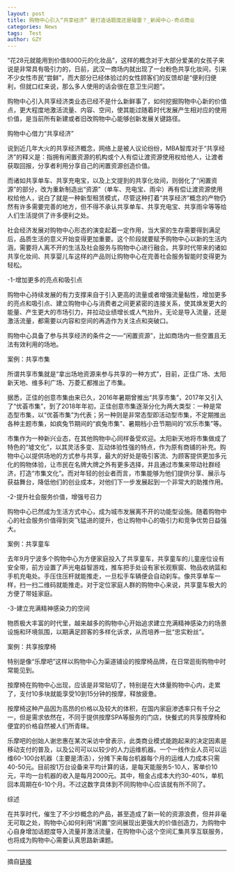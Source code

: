 ```yaml
---
layout: post
title: 购物中心引入“共享经济” 是打造话题度还是碰雷？_新闻中心-奇点商业
categories: News
tags:  Test
author: GZY
---
```


“花28元就能用到价值8000元的化妆品”，这样的概念对于大部分爱美的女孩子来说是非常具有吸引力的，日前，武汉一商场内就出现了一台粉色共享化妆间，引来不少女性市民“尝鲜”，而大部分已经体验过的女性顾客们的反馈却是“便利归便利，但就口红来说，那么多人使用的话会很在意卫生问题”。

购物中心引入共享经济类业态已经不是什么新鲜事了，如何挖掘购物中心新的价值点，更大程度地激活流量、内容、空间，使其能过随着时代发展产生相对应的使用价值，是当前所有新建或者旧改购物中心能够创新发展关键路径。

购物中心借力“共享经济”

说到近几年大火的共享经济概念，网络上是被人议论纷纷，MBA智库对于“共享经济”的释义是：指拥有闲置资源的机构或个人有偿让渡资源使用权给他人，让渡者获取回报，分享者利用分享自己的闲置资源创造价值。

而诸如共享单车、共享充电宝，以及上文提到的共享化妆间，则弱化了“闲置资源”的部分，改为重新制造出“资源”（单车、充电宝、雨伞）再有偿让渡资源使用权给他人，说白了就是一种新型租赁模式，尽管这种打着“共享经济”概念的产物仍然有许多需要完善的地方，但不得不承认共享单车、共享充电宝、共享雨伞等等给人们生活提供了许多便利之处。

社会经济发展对购物中心形态的演变起着一定作用，当大家的生存需要得到满足后，品质生活的意义开始变得更加重要。这个阶段就要赋予购物中心以新的生活内涵，需要将人离不开的生活及社会服务与购物中心进行融合。共享时代带来的诸如共享化妆间、共享婴儿车这样的产品则让购物中心在完善社会服务智能时变得更为轻松。

-1-增加更多的亮点和吸引点

购物中心持续发展的有力支撑来自于引入更高的流量或者增强流量黏性，增加更多的亮点和吸引点、建立购物中心与消费者之间更紧密的连接关系，使其焕发更大的能量、产生更大的市场引力，并拉动业绩增长或人气抬升。无论是导入流量，还是激活流量，都需要以内容和空间的再造作为关注点和突破口。

购物中心具备了参与共享经济的条件之一—“闲置资源”，比如商场内一些空置且无法有效利用的场地。

案例：共享市集

所谓共享市集就是“拿出场地资源来参与共享的一种方式”，目前，正佳广场、太阳新天地、维多利广场、万菱汇都推出了市集。

据悉，正佳的创意市集由来已久，2016年暑期曾推出“共享市集”，2017年又引入了“优荟市集”，到了2018年年初，正佳创意市集逐渐分化为两大类型：一种是常态型市集，以“优荟市集”为代表；另一种则是非常态型即活动型市集，不定期推出各种主题市集，如疯兔节期间的“疯兔市集”、暑期档小丑节期间的“欢乐市集”等。

市集作为一种新兴业态，在其他购物中心同样备受欢迎。太阳新天地将市集做成了特色的“墟文化”，以其灵活多变、互动体验性强的特点，作为原有商铺的补充。购物中心以提供场地的方式参与共享，最大的好处是吸引客流、为顾客提供更加多元化的购物体验，让市民在名牌大牌之外有更多选择，并且通过市集来带动社群经济，打造“市集文化”。而对年轻的创业者而言，市集能够为他们提供分享、展示与获益舞台，降低他们的创业成本，对他们下一步发展起到一个非常大的助推作用。

-2-提升社会服务价值，增强号召力

购物中心已然成为生活方式中心，成为城市发展离不开的功能型设施。随着购物中心的社会服务价值得到突飞猛进的提升，也让购物中心的吸引力和竞争优势日益强大。

案例：共享童车

去年9月宁波多个购物中心为方便家庭投入了共享童车，共享童车的儿童座位设有安全带，前方设置了声光电益智游戏，推车把手处设有家长观察窗、物品收纳篮和手机充电处。手压住压杆就能推走，一旦松手车辆便会自动刹车。像共享单车一样，扫一扫二维码就能推走。对于定位家庭人群的购物中心来说，共享童车极大的方便了带娃家庭。

-3-建立充满精神感染力的空间

物质极大丰富的时代里，越来越多的购物中心开始追求建立充满精神感染力的场景设施和环境氛围，以期满足顾客的多样化诉求，从而培养一批“忠实粉丝”。

案例：共享按摩椅

特别是像“乐摩吧”这样以购物中心为渠道铺设的按摩椅品牌，在日常逛街购物中时常能见到。

按摩椅在购物中心出现，应该是非常贴切了，特别是在大体量购物中心内，走累了，支付10多块就能享受10到15分钟的按摩，释放疲惫。

按摩椅这种产品因为高昂的价格以及较大的体积，在国内家庭渗透率只有千分之一，但是需求依然在，不同于提供按摩SPA等服务的门店，快餐式的共享按摩椅和便宜的价格自然被人们所青睐。

乐摩吧的创始人谢忠惠在某次采访中曾表示，此类商业模式能跑起来的决定因素是移动支付的普及，以及公司可以以较少的人力运维机器。一个一线作业人员可以运维60-100台机器（主要是清洁），分摊下来每台机器每个月的运维人力成本只需40-50元。目前按1万台设备来平均计算的话，是每天能服务5-10人，客单价10元，平均一台机器的收入是每月2000元。其中，租金占成本大约30-40%，单机回本周期在6-10个月。不过这数字具体到不同购物中心应该就有所不同了。

综述

在共享时代，催生了不少炒概念的产品，甚至造成了新一轮的资源浪费，但并非毫无可取之处，购物中心如何利用“闲置”空间展现出更强大的价值创造力，为购物中心自身增加话题度导入流量并激活流量，在购物中心这个空间汇集共享互联服务，也将成为购物中心需要认真思路新课题。









*****

摘自[链接](http://gz.iqidian.com/news/xinlingshou/2019_01_17-51844112_0.html)